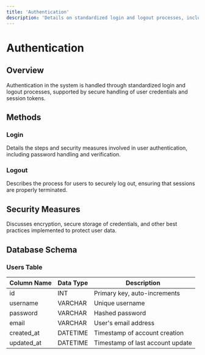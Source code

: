 ```yaml
---
title: 'Authentication'
description: 'Details on standardized login and logout processes, including secure handling of user credentials and session tokens.'
---
```


# Authentication

## Overview

Authentication in the system is handled through standardized login and logout processes, supported by secure handling of user credentials and session tokens.

## Methods

### Login

Details the steps and security measures involved in user authentication, including password handling and verification.

### Logout

Describes the process for users to securely log out, ensuring that sessions are properly terminated.

## Security Measures

Discusses encryption, secure storage of credentials, and other best practices implemented to protect user data.

## Database Schema

### Users Table

| Column Name | Data Type | Description                      |
| ----------- | --------- | -------------------------------- |
| id          | INT       | Primary key, auto-increments     |
| username    | VARCHAR   | Unique username                  |
| password    | VARCHAR   | Hashed password                  |
| email       | VARCHAR   | User's email address             |
| created_at  | DATETIME  | Timestamp of account creation    |
| updated_at  | DATETIME  | Timestamp of last account update |

